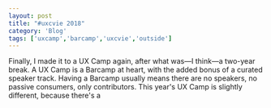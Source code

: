 ```yaml
---
layout: post
title: "#uxcvie 2018"
category: 'Blog'
tags: ['uxcamp','barcamp','uxcvie','outside']
---
```


Finally, I made it to a UX Camp again, after what was—I think—a two-year break. A UX Camp is a Barcamp at heart, with the added bonus of a curated speaker track. Having a Barcamp usually means there are no speakers, no passive consumers, only contributors. This year's UX Camp is slightly different, because there's a  